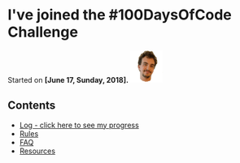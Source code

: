 # I've joined the #100DaysOfCode Challenge

Started on **[June 17, Sunday, 2018].** ![Janez Kolar's emoji](janez-emoji.gif)

## Contents

* [Log - click here to see my progress](log.md)
* [Rules](rules.md)
* [FAQ](FAQ.md)
* [Resources](resources.md)